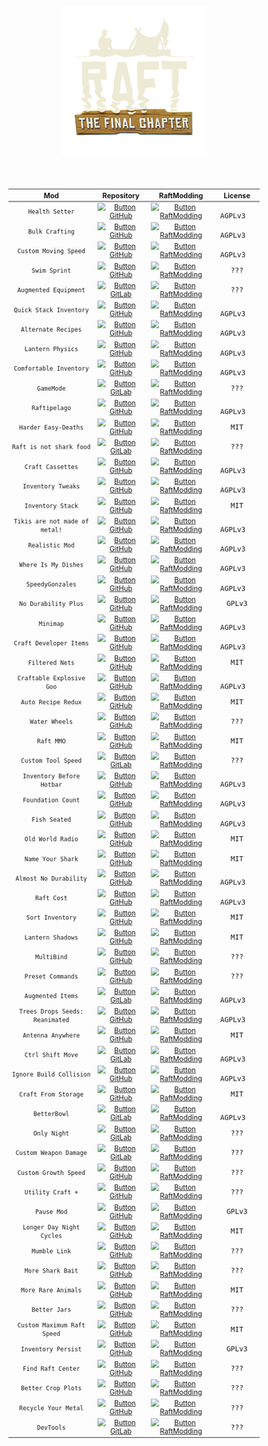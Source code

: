 
<div align = center>

[<img
  src = '../Resources/Logos/Raft.png'
  height = 300
/>][Raft]
  
<br>
<br>

<!-- > Table -->
| Mod | Repository | RaftModding | License
|:---:|:------:|:-----------:|:-------:
| `Health Setter` | [![Button GitHub]][GitHub Health Setter] | [![Button RaftModding]][RaftModding Health Setter] | <kbd>  AGPLv3  </kbd>
| `Bulk Crafting` | [![Button GitHub]][GitHub Bulk Crafting] | [![Button RaftModding]][RaftModding Bulk Crafting] | <kbd>  AGPLv3  </kbd>
| `Custom Moving Speed` | [![Button GitHub]][GitHub Custom Moving Speed] | [![Button RaftModding]][RaftModding Custom Moving Speed] | <kbd>  AGPLv3  </kbd>
| `Swim Sprint` | [![Button GitHub]][GitHub Swim Sprint] | [![Button RaftModding]][RaftModding Swim Sprint] | <kbd>  ???  </kbd>
| `Augmented Equipment` | [![Button GitLab]][GitLab Augmented Equipment] | [![Button RaftModding]][RaftModding Augmented Equipment] | <kbd>  ???  </kbd>
| `Quick Stack Inventory` | [![Button GitHub]][GitHub Quick Stack Inventory] | [![Button RaftModding]][RaftModding Quick Stack Inventory] | <kbd>  AGPLv3  </kbd>
| `Alternate Recipes` | [![Button GitHub]][GitHub Alternate Recipes] | [![Button RaftModding]][RaftModding Alternate Recipes] | <kbd>  AGPLv3  </kbd>
| `Lantern Physics` | [![Button GitHub]][GitHub Lantern Physics] | [![Button RaftModding]][RaftModding Lantern Physics] | <kbd>  AGPLv3  </kbd>
| `Comfortable Inventory` | [![Button GitHub]][GitHub Comfortable Inventory] | [![Button RaftModding]][RaftModding Comfortable Inventory] | <kbd>  AGPLv3  </kbd>
| `GameMode` | [![Button GitLab]][GitLab GameMode] | [![Button RaftModding]][RaftModding GameMode] | <kbd>  ???  </kbd>
| `Raftipelago` | [![Button GitHub]][GitHub Raftipelago] | [![Button RaftModding]][RaftModding Raftipelago] | <kbd>  AGPLv3  </kbd>
| `Harder Easy-Deaths` | [![Button GitHub]][GitHub Harder Easy-Deaths] | [![Button RaftModding]][RaftModding Harder Easy-Deaths] | <kbd>  MIT  </kbd>
| `Raft is not shark food` | [![Button GitLab]][GitLab Raft is not shark food] | [![Button RaftModding]][RaftModding Raft is not shark food] | <kbd>  ???  </kbd>
| `Craft Cassettes` | [![Button GitHub]][GitHub Craft Cassettes] | [![Button RaftModding]][RaftModding Craft Cassettes] | <kbd>  AGPLv3  </kbd>
| `Inventory Tweaks` | [![Button GitHub]][GitHub Inventory Tweaks] | [![Button RaftModding]][RaftModding Inventory Tweaks] | <kbd>  AGPLv3  </kbd>
| `Inventory Stack` | [![Button GitHub]][GitHub Inventory Stack] | [![Button RaftModding]][RaftModding Inventory Stack] | <kbd>  MIT  </kbd>
| `Tikis are not made of metal!` | [![Button GitHub]][GitHub Tikis are not made of metal!] | [![Button RaftModding]][RaftModding Tikis are not made of metal!] | <kbd>  AGPLv3  </kbd>
| `Realistic Mod` | [![Button GitHub]][GitHub Realistic Mod] | [![Button RaftModding]][RaftModding Realistic Mod] | <kbd>  AGPLv3  </kbd>
| `Where Is My Dishes` | [![Button GitHub]][GitHub Where Is My Dishes] | [![Button RaftModding]][RaftModding Where Is My Dishes] | <kbd>  AGPLv3  </kbd>
| `SpeedyGonzales` | [![Button GitHub]][GitHub SpeedyGonzales] | [![Button RaftModding]][RaftModding SpeedyGonzales] | <kbd>  AGPLv3  </kbd>
| `No Durability Plus` | [![Button GitHub]][GitHub No Durability Plus] | [![Button RaftModding]][RaftModding No Durability Plus] | <kbd>  GPLv3  </kbd>
| `Minimap` | [![Button GitHub]][GitHub Minimap] | [![Button RaftModding]][RaftModding Minimap] | <kbd>  AGPLv3  </kbd>
| `Craft Developer Items` | [![Button GitHub]][GitHub Craft Developer Items] | [![Button RaftModding]][RaftModding Craft Developer Items] | <kbd>  AGPLv3  </kbd>
| `Filtered Nets` | [![Button GitHub]][GitHub Filtered Nets] | [![Button RaftModding]][RaftModding Filtered Nets] | <kbd>  MIT  </kbd>
| `Craftable Explosive Goo` | [![Button GitHub]][GitHub Craftable Explosive Goo] | [![Button RaftModding]][RaftModding Craftable Explosive Goo] | <kbd>  AGPLv3  </kbd>
| `Auto Recipe Redux` | [![Button GitHub]][GitHub Auto Recipe Redux] | [![Button RaftModding]][RaftModding Auto Recipe Redux] | <kbd>  MIT  </kbd>
| `Water Wheels` | [![Button GitHub]][GitHub Water Wheels] | [![Button RaftModding]][RaftModding Water Wheels] | <kbd>  ???  </kbd>
| `Raft MMO` | [![Button GitHub]][GitHub Raft MMO] | [![Button RaftModding]][RaftModding Raft MMO] | <kbd>  MIT  </kbd>
| `Custom Tool Speed` | [![Button GitLab]][GitLab Custom Tool Speed] | [![Button RaftModding]][RaftModding Custom Tool Speed] | <kbd>  ???  </kbd>
| `Inventory Before Hotbar` | [![Button GitHub]][GitHub Inventory Before Hotbar] | [![Button RaftModding]][RaftModding Inventory Before Hotbar] | <kbd>  AGPLv3  </kbd>
| `Foundation Count` | [![Button GitHub]][GitHub Foundation Count] | [![Button RaftModding]][RaftModding Foundation Count] | <kbd>  AGPLv3  </kbd>
| `Fish Seated` | [![Button GitHub]][GitHub Fish Seated] | [![Button RaftModding]][RaftModding Fish Seated] | <kbd>  AGPLv3  </kbd>
| `Old World Radio` | [![Button GitHub]][GitHub Old World Radio] | [![Button RaftModding]][RaftModding Old World Radio] | <kbd>  MIT  </kbd>
| `Name Your Shark` | [![Button GitHub]][GitHub Name Your Shark] | [![Button RaftModding]][RaftModding Name Your Shark] | <kbd>  MIT  </kbd>
| `Almost No Durability` | [![Button GitHub]][GitHub Almost No Durability] | [![Button RaftModding]][RaftModding Almost No Durability] | <kbd>  AGPLv3  </kbd>
| `Raft Cost` | [![Button GitHub]][GitHub Raft Cost] | [![Button RaftModding]][RaftModding Raft Cost] | <kbd>  AGPLv3  </kbd>
| `Sort Inventory` | [![Button GitHub]][GitHub Sort Inventory] | [![Button RaftModding]][RaftModding Sort Inventory] | <kbd>  MIT  </kbd>
| `Lantern Shadows` | [![Button GitHub]][GitHub Lantern Shadows] | [![Button RaftModding]][RaftModding Lantern Shadows] | <kbd>  MIT  </kbd>
| `MultiBind` | [![Button GitHub]][GitHub MultiBind] | [![Button RaftModding]][RaftModding MultiBind] | <kbd>  ???  </kbd>
| `Preset Commands` | [![Button GitHub]][GitHub Preset Commands] | [![Button RaftModding]][RaftModding Preset Commands] | <kbd>  ???  </kbd>
| `Augmented Items` | [![Button GitLab]][GitLab Augmented Items] | [![Button RaftModding]][RaftModding Augmented Items] | <kbd>  AGPLv3  </kbd>
| `Trees Drops Seeds: Reanimated` | [![Button GitHub]][GitHub Trees Drops Seeds: Reanimated] | [![Button RaftModding]][RaftModding Trees Drops Seeds: Reanimated] | <kbd>  AGPLv3  </kbd>
| `Antenna Anywhere` | [![Button GitHub]][GitHub Antenna Anywhere] | [![Button RaftModding]][RaftModding Antenna Anywhere] | <kbd>  MIT  </kbd>
| `Ctrl Shift Move` | [![Button GitLab]][GitLab Ctrl Shift Move] | [![Button RaftModding]][RaftModding Ctrl Shift Move] | <kbd>  AGPLv3  </kbd>
| `Ignore Build Collision` | [![Button GitHub]][GitHub Ignore Build Collision] | [![Button RaftModding]][RaftModding Ignore Build Collision] | <kbd>  AGPLv3  </kbd>
| `Craft From Storage` | [![Button GitHub]][GitHub Craft From Storage] | [![Button RaftModding]][RaftModding Craft From Storage] | <kbd>  MIT  </kbd>
| `BetterBowl` | [![Button GitLab]][GitLab BetterBowl] | [![Button RaftModding]][RaftModding BetterBowl] | <kbd>  AGPLv3  </kbd>
| `Only Night` | [![Button GitLab]][GitLab Only Night] | [![Button RaftModding]][RaftModding Only Night] | <kbd>  ???  </kbd>
| `Custom Weapon Damage` | [![Button GitLab]][GitLab Custom Weapon Damage] | [![Button RaftModding]][RaftModding Custom Weapon Damage] | <kbd>  ???  </kbd>
| `Custom Growth Speed` | [![Button GitHub]][GitHub Custom Growth Speed] | [![Button RaftModding]][RaftModding Custom Growth Speed] | <kbd>  ???  </kbd>
| `Utility Craft +` | [![Button GitHub]][GitHub Utility Craft +] | [![Button RaftModding]][RaftModding Utility Craft +] | <kbd>  ???  </kbd>
| `Pause Mod` | [![Button GitHub]][GitHub Pause Mod] | [![Button RaftModding]][RaftModding Pause Mod] | <kbd>  GPLv3  </kbd>
| `Longer Day Night Cycles` | [![Button GitHub]][GitHub Longer Day Night Cycles] | [![Button RaftModding]][RaftModding Longer Day Night Cycles] | <kbd>  MIT  </kbd>
| `Mumble Link` | [![Button GitHub]][GitHub Mumble Link] | [![Button RaftModding]][RaftModding Mumble Link] | <kbd>  ???  </kbd>
| `More Shark Bait` | [![Button GitHub]][GitHub More Shark Bait] | [![Button RaftModding]][RaftModding More Shark Bait] | <kbd>  ???  </kbd>
| `More Rare Animals` | [![Button GitHub]][GitHub More Rare Animals] | [![Button RaftModding]][RaftModding More Rare Animals] | <kbd>  MIT  </kbd>
| `Better Jars` | [![Button GitHub]][GitHub Better Jars] | [![Button RaftModding]][RaftModding Better Jars] | <kbd>  ???  </kbd>
| `Custom Maximum Raft Speed` | [![Button GitHub]][GitHub Custom Maximum Raft Speed] | [![Button RaftModding]][RaftModding Custom Maximum Raft Speed] | <kbd>  MIT  </kbd>
| `Inventory Persist` | [![Button GitHub]][GitHub Inventory Persist] | [![Button RaftModding]][RaftModding Inventory Persist] | <kbd>  GPLv3  </kbd>
| `Find Raft Center` | [![Button GitHub]][GitHub Find Raft Center] | [![Button RaftModding]][RaftModding Find Raft Center] | <kbd>  ???  </kbd>
| `Better Crop Plots` | [![Button GitHub]][GitHub Better Crop Plots] | [![Button RaftModding]][RaftModding Better Crop Plots] | <kbd>  ???  </kbd>
| `Recycle Your Metal` | [![Button GitHub]][GitHub Recycle Your Metal] | [![Button RaftModding]][RaftModding Recycle Your Metal] | <kbd>  ???  </kbd>
| `DevTools` | [![Button GitLab]][GitLab DevTools] | [![Button RaftModding]][RaftModding DevTools] | <kbd>  ???  </kbd>

  
</div>

<br>


<!----------------------------------------------------------------------------->

[Raft]: https://raft-game.com/


<!---------------------------------[ Buttons ]--------------------------------->

[Button RaftModding]: https://img.shields.io/badge/RaftModding-3498db?style=for-the-badge&logoColor=white&logo=Wireshark
[Button GitHub]: https://img.shields.io/badge/GitHub-222222?style=for-the-badge&logoColor=white&logo=GitHub
[Button GitLab]: https://img.shields.io/badge/GitLab-FC6D26?style=for-the-badge&logoColor=white&logo=GitLab


<!----------------------------------[ Links ]---------------------------------->

<!-- > GitHub -->
[GitHub Health Setter]: https://GitHub.com/derfuxde/healthsetter
[GitHub Bulk Crafting]: https://GitHub.com/thmsndk/Raft-BulkCrafting
[GitHub Custom Moving Speed]: https://GitHub.com/KenjieDec/CustomMovingSpeed
[GitHub Swim Sprint]: https://GitHub.com/KenjieDec/SwimSprint
[GitHub Quick Stack Inventory]: https://GitHub.com/MahmoudOkasha17/QuickStackInventory
[GitHub Alternate Recipes]: https://GitHub.com/Phantom139/RaftAlternateRecipes
[GitHub Lantern Physics]: https://GitHub.com/FZ-Applications/raft-lantern-physics-mod
[GitHub Comfortable Inventory]: https://GitHub.com/kohanis/raft-comfortable-inventory
[GitHub Raftipelago]: https://GitHub.com/SunnyBat/Raftipelago
[GitHub Harder Easy-Deaths]: https://GitHub.com/GoryMoon/HarderEasyDeath
[GitHub Craft Cassettes]: https://GitHub.com/libkuza/raftmod_craftCassettes
[GitHub Inventory Tweaks]: https://GitHub.com/thmsndk/Raft-InventoryTweaks
[GitHub Inventory Stack]: https://GitHub.com/dakotahawkins/Raft-Inventory-Stack
[GitHub Tikis are not made of metal!]: https://GitHub.com/fourst4r/TikisAreNotMadeOfMetal
[GitHub Realistic Mod]: https://GitHub.com/Lcraft-Developers/RealisticMod
[GitHub Where Is My Dishes]: https://GitHub.com/DeadByte42/Raft-WhereIsMyDishes
[GitHub SpeedyGonzales]: https://GitHub.com/NajiShehab/SpeedyGonzales
[GitHub No Durability Plus]: https://GitHub.com/ArmyOfOptimists/NoDurabilityPlus
[GitHub Minimap]: https://GitHub.com/Whitebrim/Minimap
[GitHub Craft Developer Items]: https://GitHub.com/Looooooke/CraftDeveloperItems
[GitHub Filtered Nets]: https://GitHub.com/janniksam/RaftMod.FilteredNets
[GitHub Craftable Explosive Goo]: https://GitHub.com/Looooooke/CraftableExplosiveGoo
[GitHub Auto Recipe Redux]: https://GitHub.com/burnedram/raftmod-autorecipe
[GitHub Water Wheels]: https://GitHub.com/made-by-traxam/raft-waterwheel-mod
[GitHub Raft MMO]: https://GitHub.com/maxvollmer/RaftMMO
[GitHub Inventory Before Hotbar]: https://GitHub.com/dcsobral/raft-inventory-before-hotbar
[GitHub Foundation Count]: https://GitHub.com/dcsobral/FoundationCount
[GitHub Fish Seated]: https://GitHub.com/dcsobral/fishSeated
[GitHub Old World Radio]: https://GitHub.com/1bitgodot/Raft_OldWorldRadio
[GitHub Name Your Shark]: https://GitHub.com/Dinnerbone/name-your-shark
[GitHub Almost No Durability]: https://GitHub.com/Felix-Staud/raft-mods/tree/main/almost-no-durability
[GitHub Raft Cost]: https://GitHub.com/romaindurand/raft-cost
[GitHub Sort Inventory]: https://GitHub.com/made-by-traxam/RaftModSortInventory
[GitHub Lantern Shadows]: https://GitHub.com/peettee/Lantern-Shadows
[GitHub MultiBind]: https://GitHub.com/Aidanamite/MultiBind
[GitHub Preset Commands]: https://GitHub.com/Aidanamite/presetCommands
[GitHub Trees Drops Seeds: Reanimated]: https://GitHub.com/Azzmurr/raft-mods/tree/master/trees-drops-seeds-reanimated
[GitHub Antenna Anywhere]: https://GitHub.com/KevoSoftworks/AntennaAnywhere
[GitHub Ignore Build Collision]: https://GitHub.com/soggylithe/IgnoreBuildCollision
[GitHub Craft From Storage]: https://GitHub.com/Azzmurr/raft-mods/tree/master/craft-from-storage
[GitHub Custom Growth Speed]: https://GitHub.com/traxam/raft-customgrowthspeed-mod
[GitHub Utility Craft +]: https://GitHub.com/SWiRaki/UtilCraftPlus
[GitHub Pause Mod]: https://GitHub.com/Echo343/PauseMod
[GitHub Longer Day Night Cycles]: https://GitHub.com/janniksam/RaftMod.LongerDayNightCycles
[GitHub Mumble Link]: https://GitHub.com/jeffpeterson/RaftMumbleLink
[GitHub More Shark Bait]: https://GitHub.com/camarril/MoreSharkBait
[GitHub More Rare Animals]: https://GitHub.com/janniksam/RaftMod.MoreRareAnimals
[GitHub Better Jars]: https://GitHub.com/0xN0x/raft-betterjars-mod
[GitHub Custom Maximum Raft Speed]: https://GitHub.com/janniksam/RaftMod.CustomMaxRaftSpeed
[GitHub Inventory Persist]: https://GitHub.com/scwheele/invpersist
[GitHub Find Raft Center]: https://GitHub.com/camarril/FindRaftCenter
[GitHub Better Crop Plots]: https://GitHub.com/0xN0x/raft-bettercropplot-mod
[GitHub Recycle Your Metal]: https://GitHub.com/0xN0x/raft-recycleyourmetal-mod


<!-- > GitLab -->
[GitLab Augmented Equipment]: https://GitLab.com/yunjang/augmented-equipment
[GitLab GameMode]: https://GitLab.com/traxam/raft-gamemode-mod
[GitLab Raft is not shark food]: https://GitLab.com/3stadt/raftisnotsharkfood
[GitLab Custom Tool Speed]: https://GitLab.com/traxam/raft-customtoolspeed-mod
[GitLab Augmented Items]: https://GitLab.com/yunjang/augmented-items
[GitLab Ctrl Shift Move]: https://GitLab.com/yunjang/ctrl-shift-move
[GitLab BetterBowl]: https://GitLab.com/traxam/raft-betterbowl-mod
[GitLab Only Night]: https://GitLab.com/traxam/raft-onlynight-mod
[GitLab Custom Weapon Damage]: https://GitLab.com/traxam/raft-customweapondamage-mod
[GitLab DevTools]: https://GitLab.com/traxam/raft-devtoolsmod


<!-- > RaftModding -->
[RaftModding Health Setter]: https://www.raftmodding.com/mods/health-setter
[RaftModding Bulk Crafting]: https://www.raftmodding.com/mods/bulk-crafting
[RaftModding Custom Moving Speed]: https://www.raftmodding.com/mods/custommovingspeed
[RaftModding Swim Sprint]: https://www.raftmodding.com/mods/swimsprint
[RaftModding Augmented Equipment]: https://www.raftmodding.com/mods/augmented-equipment
[RaftModding Quick Stack Inventory]: https://www.raftmodding.com/mods/quick-stack-inventory
[RaftModding Alternate Recipes]: https://www.raftmodding.com/mods/alternate-recipes
[RaftModding Lantern Physics]: https://www.raftmodding.com/mods/lantern-physics
[RaftModding Comfortable Inventory]: https://www.raftmodding.com/mods/comfortable-inventory
[RaftModding GameMode]: https://www.raftmodding.com/mods/gamemode
[RaftModding Raftipelago]: https://www.raftmodding.com/mods/raftipelago
[RaftModding Harder Easy-Deaths]: https://www.raftmodding.com/mods/harder-easy-death
[RaftModding Raft is not shark food]: https://www.raftmodding.com/mods/raft-is-not-shark-food
[RaftModding Craft Cassettes]: https://www.raftmodding.com/mods/craft-cassettes
[RaftModding Inventory Tweaks]: https://www.raftmodding.com/mods/inventory-tweaks
[RaftModding Inventory Stack]: https://www.raftmodding.com/mods/inventory-stack
[RaftModding Tikis are not made of metal!]: https://www.raftmodding.com/mods/tikis-are-not-made-of-metal
[RaftModding Realistic Mod]: https://www.raftmodding.com/mods/realistic-mod
[RaftModding Where Is My Dishes]: https://www.raftmodding.com/mods/where-is-my-dishes
[RaftModding SpeedyGonzales]: https://www.raftmodding.com/mods/speedygonzales
[RaftModding No Durability Plus]: https://www.raftmodding.com/mods/no-durability-plus
[RaftModding Minimap]: https://www.raftmodding.com/mods/minimap
[RaftModding Craft Developer Items]: https://www.raftmodding.com/mods/craft-dev-items
[RaftModding Filtered Nets]: https://www.raftmodding.com/mods/filterednets
[RaftModding Craftable Explosive Goo]: https://www.raftmodding.com/mods/craftableexplosivegoo
[RaftModding Auto Recipe Redux]: https://www.raftmodding.com/mods/auto-recipe-redux
[RaftModding Water Wheels]: https://www.raftmodding.com/mods/waterwheel
[RaftModding Raft MMO]: https://www.raftmodding.com/mods/raftmmo
[RaftModding Custom Tool Speed]: https://www.raftmodding.com/mods/customtoolspeed
[RaftModding Inventory Before Hotbar]: https://www.raftmodding.com/mods/inventory-before-hotbar
[RaftModding Foundation Count]: https://www.raftmodding.com/mods/foundationcount
[RaftModding Fish Seated]: https://www.raftmodding.com/mods/fish-seated
[RaftModding Old World Radio]: https://www.raftmodding.com/mods/old-world-radio
[RaftModding Name Your Shark]: https://www.raftmodding.com/mods/name-your-shark
[RaftModding Almost No Durability]: https://www.raftmodding.com/mods/almost-no-durability
[RaftModding Raft Cost]: https://www.raftmodding.com/mods/raft-cost
[RaftModding Sort Inventory]: https://www.raftmodding.com/mods/sortinventory
[RaftModding Lantern Shadows]: https://www.raftmodding.com/mods/lantern-shadows
[RaftModding MultiBind]: https://www.raftmodding.com/mods/multi-bind
[RaftModding Preset Commands]: https://www.raftmodding.com/mods/preset-commands
[RaftModding Augmented Items]: https://www.raftmodding.com/mods/augmented-items
[RaftModding Trees Drops Seeds: Reanimated]: https://www.raftmodding.com/mods/trees-drops-seeds-reanimated
[RaftModding Antenna Anywhere]: https://www.raftmodding.com/mods/antenna-anywhere
[RaftModding Ctrl Shift Move]: https://www.raftmodding.com/mods/ctrl-shift-move
[RaftModding Ignore Build Collision]: https://www.raftmodding.com/mods/ignore-build-collision
[RaftModding Craft From Storage]: https://www.raftmodding.com/mods/craft-from-storage
[RaftModding BetterBowl]: https://www.raftmodding.com/mods/betterbowl
[RaftModding Only Night]: https://www.raftmodding.com/mods/onlynight
[RaftModding Custom Weapon Damage]: https://www.raftmodding.com/mods/customweapondamage
[RaftModding Custom Growth Speed]: https://www.raftmodding.com/mods/customgrowthspeed
[RaftModding Utility Craft +]: https://www.raftmodding.com/mods/utility-craft-plus
[RaftModding Pause Mod]: https://www.raftmodding.com/mods/pausemod
[RaftModding Longer Day Night Cycles]: https://www.raftmodding.com/mods/longerdaynightcycles
[RaftModding Mumble Link]: https://www.raftmodding.com/mods/mumble-link
[RaftModding More Shark Bait]: https://www.raftmodding.com/mods/moresharkbait
[RaftModding More Rare Animals]: https://www.raftmodding.com/mods/morerareanimals
[RaftModding Better Jars]: https://www.raftmodding.com/mods/better-jars
[RaftModding Custom Maximum Raft Speed]: https://www.raftmodding.com/mods/custommaxraftspeed
[RaftModding Inventory Persist]: https://www.raftmodding.com/mods/invpersist
[RaftModding Find Raft Center]: https://www.raftmodding.com/mods/findraftcenter
[RaftModding Better Crop Plots]: https://www.raftmodding.com/mods/better-cropplots
[RaftModding Recycle Your Metal]: https://www.raftmodding.com/mods/recycle-your-metal
[RaftModding DevTools]: https://www.raftmodding.com/mods/devtools

